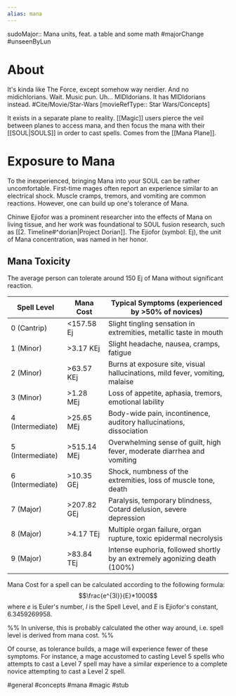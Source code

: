 ```yaml
---
alias: mana
---
```

sudoMajor:: Mana units, feat. a table and some math
#majorChange #unseenByLun 
# About
It's kinda like The Force, except somehow way nerdier. And no midichlorians. Wait. Music pun. Uh... MIDIdorians. It has MIDIdorians instead. #Cite/Movie/Star-Wars [movieRefType:: Star Wars/Concepts]

It exists in a separate plane to reality. [[Magic]] users pierce the veil between planes to access mana, and then focus the mana with their [[SOUL|SOULS]] in order to cast spells. Comes from the [[Mana Plane]].

# Exposure to Mana
To the inexperienced, bringing Mana into your SOUL can be rather uncomfortable. First-time mages often report an experience similar to an electrical shock. Muscle cramps, tremors, and vomiting are common reactions. However, one can build up one's tolerance of Mana.

Chinwe Ejiofor was a prominent researcher into the effects of Mana on living tissue, and her work was foundational to SOUL fusion research, such as [[2. Timeline#^dorian|Project Dorian]]. The Ejiofor (symbol: Ej), the unit of Mana concentration, was named in her honor.

## Mana Toxicity
The average person can tolerate around 150 Ej of Mana without significant reaction.

| Spell Level      | Mana Cost      | Typical Symptoms (experienced by >50% of novices)                              |
|------------------|----------------|--------------------------------------------------------------------------------|
| 0 (Cantrip)      | <157.58 Ej     | Slight tingling sensation in extremities, metallic taste in mouth              |
| 1 (Minor)        | >3.17 KEj      | Slight headache, nausea, cramps, fatigue                                       |
| 2 (Minor)        | >63.57 KEj     | Burns at exposure site, visual hallucinations, mild fever, vomiting, malaise   |
| 3 (Minor)        | >1.28 MEj      | Loss of appetite, aphasia, tremors, emotional lability                         |
| 4 (Intermediate) | >25.65 MEj     | Body-wide pain, incontinence, auditory hallucinations, dissociation            |
| 5 (Intermediate) | >515.14 MEj    | Overwhelming sense of guilt, high fever, moderate diarrhea and vomiting        |
| 6 (Intermediate) | >10.35 GEj     | Shock, numbness of the extremities, loss of muscle tone, death                 |
| 7 (Major)        | >207.82 GEj    | Paralysis, temporary blindness, Cotard delusion, severe depression             |
| 8 (Major)        | >4.17 TEj      | Multiple organ failure, organ rupture, toxic epidermal necrolysis              |
| 9 (Major)        | >83.84 TEj     | Intense euphoria, followed shortly by an extremely agonizing death (100%)      |

Mana Cost for a spell can be calculated according to the following formula: $$\frac{e^{3l}}{E}*1000$$
where $e$ is Euler's number, $l$ is the Spell Level, and $E$ is Ejiofor's constant, 6.3459269958.

%%
In universe, this is probably calculated the other way around, i.e. spell level is derived from mana cost.
%%

Of course, as tolerance builds, a mage will experience fewer of these symptoms. For instance, a mage accustomed to casting Level 5 spells who attempts to cast a Level 7 spell may have a similar experience to a complete novice attempting to cast a Level 2 spell.

#general #concepts #mana #magic #stub 